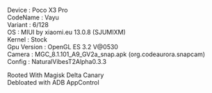 Device : Poco X3 Pro<br>
CodeName : Vayu<br>
Variant : 6/128<br>
OS : MIUI by xiaomi.eu 13.0.8 (SJUMIXM)<br>
Kernel : Stock<br>
Gpu Version : OpenGL ES 3.2 V@0530<br>
Camera : MGC_8.1.101_A9_GV2a_snap.apk (org.codeaurora.snapcam)<br>
Config : NaturalVibesT2Alpha0.3.3<br>

Rooted With Magisk Delta Canary<br>
Debloated with ADB AppControl
